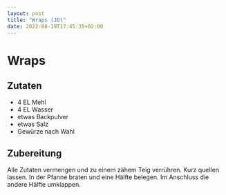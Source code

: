 ```yaml
---
layout: post
title: "Wraps (JO)"
date: 2022-08-19T17:45:35+02:00
---
```


# Wraps

## Zutaten

* 4 EL Mehl
* 4 EL Wasser
* etwas Backpulver
* etwas Salz
* Gewürze nach Wahl

## Zubereitung

Alle Zutaten vermengen und zu einem zähem Teig verrühren. Kurz quellen lassen. In der Pfanne braten und eine Hälfte belegen. Im Anschluss die andere Hälfte umklappen.

